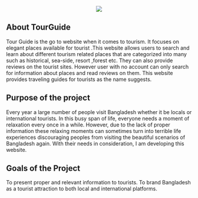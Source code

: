 <p align="center"><img src="https://www.facebook.com/photo.php?fbid=950983078329363&set=t.100002530392393&type=3&theater"></p>



## About TourGuide

Tour Guide is the go to website when it comes to tourism. It focuses on elegant places available for tourist .This website allows users to search and learn about different tourism related places that are categorized into many such as historical, sea-side, resort ,forest etc. They can also provide reviews on the tourist sites. However user with no account can only search for information about places and read reviews on them. This website provides traveling guides for tourists as the name suggests.

## Purpose of the project
Every year a large number of people visit Bangladesh whether it be locals or international tourists. In this busy span of life, everyone needs a moment of relaxation every once in a while. However, due to the lack of proper information these relaxing moments can sometimes turn into terrible life experiences discouraging peoples from visiting the beautiful scenarios of Bangladesh again. With their needs in consideration, I am developing this website.

 ## Goals of the Project
To present proper and relevant information to tourists. To brand Bangladesh as a tourist attraction to both local and international platforms.



